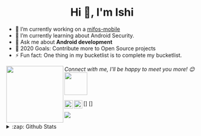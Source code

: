 <h1 align="center">Hi 👋, I'm Ishi</h1>

- 🔭 I’m currently working on a [mifos-mobile](https://github.com/openMF/mifos-mobile)
- 🌱 I’m currently learning about Android Security.
- 💬 Ask me about **Android development**
- 🥅 2020 Goals: Contribute more to Open Source projects
- ⚡ Fun fact: One thing in my bucketlist is to complete my bucketlist.



<img align="left" width="150" height="150" src="https://github.com/M0nica/M0nica/blob/main/octomonica/m0nica-octocat-rotating.gif?raw=true"></a>

<em>Connect with me, I'll be happy to meet you more!</b> 😊</em><img src="https://media.giphy.com/media/LnQjpWaON8nhr21vNW/giphy.gif" width="60">

[<img align="left" alt="codeSTACKr | Twitter" width="22px" src="https://cdn.jsdelivr.net/npm/simple-icons@v3/icons/twitter.svg" />]
[<img align="left" alt="codeSTACKr | LinkedIn" width="22px" src="https://cdn.jsdelivr.net/npm/simple-icons@v3/icons/linkedin.svg" />]

![](https://visitor-badge.glitch.me/badge?page_id=ishi1702.ishi1702)

<details>
<summary>:zap: Github Stats</summary>
[![Ishi's github stats](https://github-readme-stats.vercel.app/api?username=ishi1702)](https://github.com/anuraghazra/github-readme-stats)
</details>

